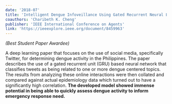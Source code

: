 ```yaml
---
date: '2018-07'
title: 'Intelligent Dengue Infoveillance Using Gated Recurrent Neural Learning and Cross-Label Frequencies'
coauthors: 'Charibeth K. Cheng'
publisher: 'IEEE International Conference on Agents'
link: 'https://ieeexplore.ieee.org/document/8459963'
---
```


_(Best Student Paper Awardee)_

A deep learning paper that focuses on the use of social media, specifically Twitter, for determining dengue activity in the Philippines. The paper describes the use of a gated recurrent unit (GRU) based neural network that classifies tweets as being related to one or more dengue centered topics. The results from analyzing these online interactions were then collated and compared against actual epidemiology data which turned out to have a significantly high correlation. **The developed model showed immense potential in being able to quickly assess dengue activity to inform emergency response need.**
